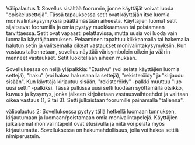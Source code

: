 Välipalautus 1:
Sovellus  sisältää foorumin, jonne käyttäjät voivat luoda "opiskelusettejä". 
Tässä tapauksessa setit ovat käyttäjän itse luomia monivalintakysymyksiä päättämästään aiheesta.
Käyttäjien luomat setit sijaitsevat foorumilla ja omia pystyy muokkaamaan tai poistamaan tarvittaessa. 
Setit ovat vapaasti pelattavissa, mutta uusia voi luoda vain luomalla käyttäjätunnuksen. 
Pelaaminen tapahtuu klikkaamalla tai hakemalla halutun setin ja valitsemalla oikeat vastaukset monivalintakysymyksiin. 
Kun vastaus tallennetaan, sovellus näyttää värisymbolein oikein ja väärin menneet vastaukset. 
Setit luokitellaan aiheen mukaan.

Sovelluksessa on neljä yläpalkkia: "Etusivu" (voi selata käyttäjien luomia settejä), "haku" (voi hakea hakusanalla settejä), "rekisteröidy" ja "kirjaudu sisään". Kun käyttäjä kirjautuu sisään, "rekisteröidy" -palkki muuttuu "luo uusi setti" -palkiksi. Tässä palkissa uusi setti luodaan syöttämällä otsikko, kuvaus ja kysymys, jonka jälkeen kirjoitetaan vastausvaihtoehdot ja valitaan oikea vastaus (1, 2 tai 3). Setti julkaistaan foorumille painamalla "tallenna".

välipalautus 2:
Sovelluksessa pystyy tällä hetkellä luomaan tunnuksen, kirjautumaan ja luomaan/poistamaan omia monivalintapelejä. Käyttäjien julkaisemat monivalintapelit ovat etusivulla ja niitä voi pelata myös kirjautumatta. Sovelluksessa on hakumahdollisuus, jolla voi hakea settiä nimiperustein.
